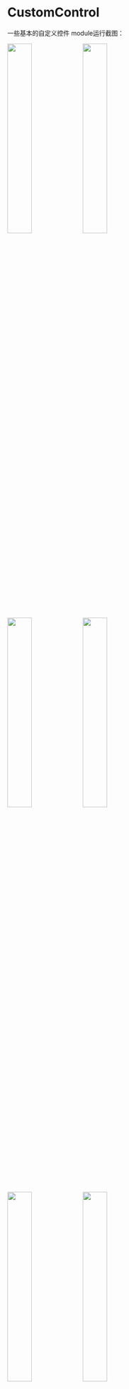 # CustomControl
一些基本的自定义控件
module运行截图：
<div align="left">
<img src="https://images.cnblogs.com/cnblogs_com/dearnotes/1639494/o_200202081324b.gif" width="33%"/>
<img src="https://images.cnblogs.com/cnblogs_com/dearnotes/1639494/o_200202081346c.gif" width="33%"/>
<img src="https://images.cnblogs.com/cnblogs_com/dearnotes/1639494/o_200202081443%E6%8D%95%E8%8E%B7.PNG" width="33%"/>
<img src="https://images.cnblogs.com/cnblogs_com/dearnotes/1639494/o_200202081355d.gif" width="33%"/> 
<img src="https://images.cnblogs.com/cnblogs_com/dearnotes/1639494/o_2002020813332.PNG" width="33%"/> 
<img src="https://github.com/wind2048/CustomControl/blob/master/image/e.gif?raw=true" width="33%"/>
<img src="https://images.cnblogs.com/cnblogs_com/dearnotes/1639494/o_200202081419f.gif" width="33%"/>
<img src="https://images.cnblogs.com/cnblogs_com/dearnotes/1639494/o_200202081433g.gif" width="33%"/>
<img src="https://img2018.cnblogs.com/blog/1534790/201912/1534790-20191220162143951-1509633311.gif" width="33%"/>
</div>

